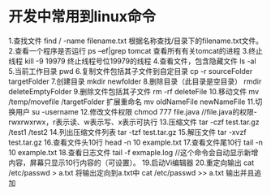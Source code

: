 # 开发中常用到linux命令

1.查找文件
find / -name filename.txt
根据名称查找/目录下的filename.txt文件。
2.查看一个程序是否运行
ps –ef|grep tomcat
查看所有有关tomcat的进程
3.终止线程
kill -9 19979
终止线程号位19979的线程
4.查看文件，包含隐藏文件
ls -al
5.当前工作目录
pwd
6.复制文件包括其子文件到自定目录
cp -r sourceFolder targetFolder
7.创建目录
mkdir newfolder
8.删除目录（此目录是空目录）
rmdir deleteEmptyFolder
9.删除文件包括其子文件
rm -rf deleteFile
10.移动文件
mv /temp/movefile /targetFolder
扩展重命名 mv oldNameFile newNameFile
11.切换用户
su -username
12.修改文件权限
chmod 777 file.java
//file.java的权限-rwxrwxrwx，r表示读、w表示写、x表示可执行
13.压缩文件
tar -czf test.tar.gz /test1 /test2
14.列出压缩文件列表
tar -tzf test.tar.gz
15.解压文件
tar -xvzf test.tar.gz
16.查看文件头10行
head -n 10 example.txt
17.查看文件尾10行
tail -n 10 example.txt
18.查看日志文件
tail -f exmaple.log
//这个命令会自动显示新增内容，屏幕只显示10行内容的（可设置）。
19.启动Vi编辑器
20.重定向输出
cat /etc/passwd > a.txt  将输出定向到a.txt中
cat /etc/passwd >> a.txt  输出并且追加